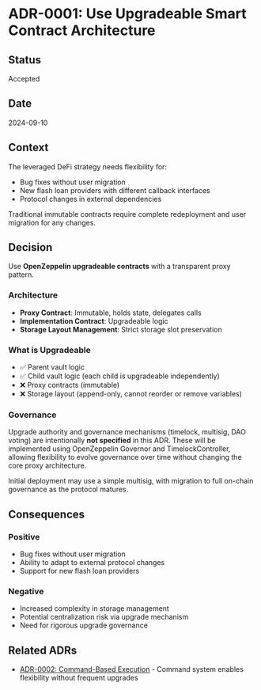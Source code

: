 # ADR-0001: Use Upgradeable Smart Contract Architecture

## Status
Accepted

## Date
2024-09-10

## Context
The leveraged DeFi strategy needs flexibility for:
- Bug fixes without user migration
- New flash loan providers with different callback interfaces
- Protocol changes in external dependencies

Traditional immutable contracts require complete redeployment and user migration for any changes.

## Decision
Use **OpenZeppelin upgradeable contracts** with a transparent proxy pattern.

### Architecture
- **Proxy Contract**: Immutable, holds state, delegates calls
- **Implementation Contract**: Upgradeable logic
- **Storage Layout Management**: Strict storage slot preservation

### What is Upgradeable
- ✅ Parent vault logic
- ✅ Child vault logic (each child is upgradeable independently)
- ❌ Proxy contracts (immutable)
- ❌ Storage layout (append-only, cannot reorder or remove variables)

### Governance
Upgrade authority and governance mechanisms (timelock, multisig, DAO voting) are intentionally **not specified** in this ADR. These will be implemented using OpenZeppelin Governor and TimelockController, allowing flexibility to evolve governance over time without changing the core proxy architecture.

Initial deployment may use a simple multisig, with migration to full on-chain governance as the protocol matures.

## Consequences
### Positive
- Bug fixes without user migration
- Ability to adapt to external protocol changes
- Support for new flash loan providers

### Negative
- Increased complexity in storage management
- Potential centralization risk via upgrade mechanism
- Need for rigorous upgrade governance

## Related ADRs
- [ADR-0002: Command-Based Execution](0002-command-based-execution.md) - Command system enables flexibility without frequent upgrades
